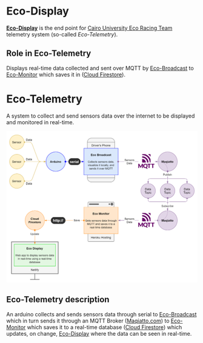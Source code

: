 # Eco-Display

**[Eco-Display](https://eco-display.netlify.app/)** is the end point for [Cairo University Eco Racing Team](https://www.facebook.com/ShellEcoMarathonCUT) telemetry system (so-called _Eco-Telemetry_).

## Role in Eco-Telemetry

Displays real-time data collected and sent over MQTT by [Eco-Broadcast](https://github.com/adhammo/eco-broadcast) to [Eco-Monitor](https://github.com/adhammo/eco-monitor) which saves it in ([Cloud Firestore](https://firebase.google.com/docs/firestore)).

# Eco-Telemetry

A system to collect and send sensors data over the internet to be displayed and monitored in real-time.

![Eco Telemetry diagram](./diagram.png)

## Eco-Telemetry description

An arduino collects and sends sensors data through serial to [Eco-Broadcast](https://github.com/adhammo/eco-broadcast) which in turn sends it through an MQTT Broker ([Maqiatto.com](https://www.maqiatto.com/)) to [Eco-Monitor](https://github.com/adhammo/eco-monitor) which saves it to a real-time database ([Cloud Firestore](https://firebase.google.com/docs/firestore)) which updates, on change, [Eco-Display](https://github.com/adhammo/eco-display) where the data can be seen in real-time.
